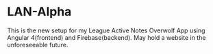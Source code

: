# LAN-Alpha
This is the new setup for my League Active Notes Overwolf App using Angular 4(frontend) and Firebase(backend). May hold a website in the unforeseeable future. 
